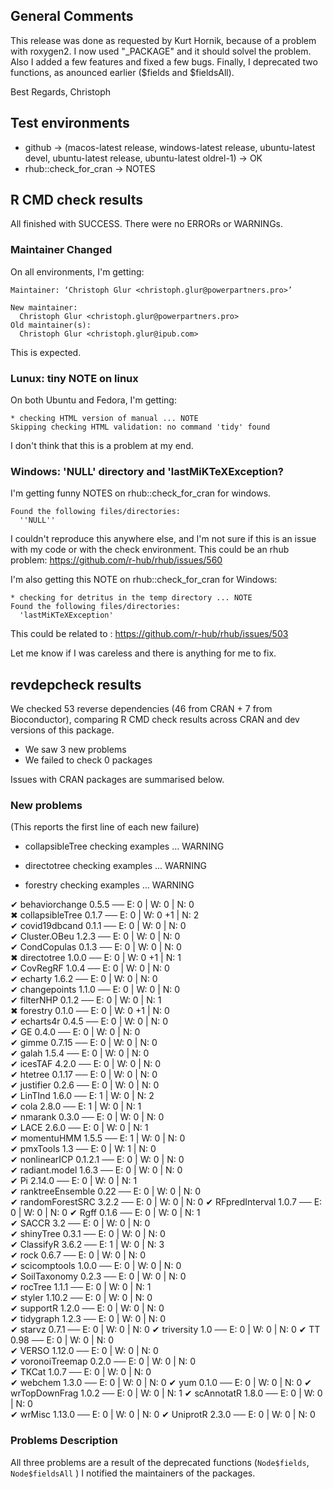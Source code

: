 ## General Comments

This release was done as requested by Kurt Hornik, because of a problem with roxygen2. I now used "_PACKAGE" and it should solvel the problem.
Also I added a few features and fixed a few bugs. Finally, I deprecated two functions, as anounced earlier ($fields and $fieldsAll).

Best Regards, Christoph

## Test environments

* github -> (macos-latest release, windows-latest release, ubuntu-latest devel, ubuntu-latest release, ubuntu-latest oldrel-1) -> OK
* rhub::check_for_cran -> NOTES

## R CMD check results

All finished with SUCCESS. There were no ERRORs or WARNINGs.

### Maintainer Changed

On all environments, I'm getting:

```
Maintainer: ‘Christoph Glur <christoph.glur@powerpartners.pro>’

New maintainer:
  Christoph Glur <christoph.glur@powerpartners.pro>
Old maintainer(s):
  Christoph Glur <christoph.glur@ipub.com>
```

This is expected.

### Lunux: tiny NOTE on linux

On both Ubuntu and Fedora, I'm getting:

```
* checking HTML version of manual ... NOTE
Skipping checking HTML validation: no command 'tidy' found
```

I don't think that this is a problem at my end.

### Windows: 'NULL' directory and 'lastMiKTeXException?

I'm getting funny NOTES on rhub::check_for_cran for windows.

```
Found the following files/directories:
  ''NULL''
```
I couldn't reproduce this anywhere else, and I'm not sure if this is an issue with my code or with the check environment.
This could be an rhub problem: https://github.com/r-hub/rhub/issues/560

I'm also getting this NOTE on rhub::check_for_cran for Windows:

```
* checking for detritus in the temp directory ... NOTE
Found the following files/directories:
  'lastMiKTeXException'
```

This could be related to : https://github.com/r-hub/rhub/issues/503

Let me know if I was careless and there is anything for me to fix.


## revdepcheck results

We checked 53 reverse dependencies (46 from CRAN + 7 from Bioconductor), comparing R CMD check results across CRAN and dev versions of this package.

 * We saw 3 new problems
 * We failed to check 0 packages

Issues with CRAN packages are summarised below.

### New problems
(This reports the first line of each new failure)

* collapsibleTree
  checking examples ... WARNING

* directotree
  checking examples ... WARNING

* forestry
  checking examples ... WARNING
  
✔ behaviorchange 0.5.5                   ── E: 0     | W: 0     | N: 0  
✖ collapsibleTree 0.1.7                  ── E: 0     | W: 0  +1 | N: 2   
✔ covid19dbcand 0.1.1                    ── E: 0     | W: 0     | N: 0  
✔ Cluster.OBeu 1.2.3                     ── E: 0     | W: 0     | N: 0   
✔ CondCopulas 0.1.3                      ── E: 0     | W: 0     | N: 0   
✖ directotree 1.0.0                      ── E: 0     | W: 0  +1 | N: 1    
✔ CovRegRF 1.0.4                         ── E: 0     | W: 0     | N: 0   
✔ echarty 1.6.2                          ── E: 0     | W: 0     | N: 0   
✔ changepoints 1.1.0                     ── E: 0     | W: 0     | N: 0   
✔ filterNHP 0.1.2                        ── E: 0     | W: 0     | N: 1    
✖ forestry 0.1.0                         ── E: 0     | W: 0  +1 | N: 0   
✔ echarts4r 0.4.5                        ── E: 0     | W: 0     | N: 0   
✔ GE 0.4.0                               ── E: 0     | W: 0     | N: 0   
✔ gimme 0.7.15                           ── E: 0     | W: 0     | N: 0   
✔ galah 1.5.4                            ── E: 0     | W: 0     | N: 0   
✔ icesTAF 4.2.0                          ── E: 0     | W: 0     | N: 0   
✔ htetree 0.1.17                         ── E: 0     | W: 0     | N: 0  
✔ justifier 0.2.6                        ── E: 0     | W: 0     | N: 0  
✔ LinTInd 1.6.0                          ── E: 1     | W: 0     | N: 2  
✔ cola 2.8.0                             ── E: 1     | W: 0     | N: 1   
✔ nmarank 0.3.0                          ── E: 0     | W: 0     | N: 0   
✔ LACE 2.6.0                             ── E: 0     | W: 0     | N: 1   
✔ momentuHMM 1.5.5                       ── E: 1     | W: 0     | N: 0   
✔ pmxTools 1.3                           ── E: 0     | W: 1     | N: 0   
✔ nonlinearICP 0.1.2.1                   ── E: 0     | W: 0     | N: 0  
✔ radiant.model 1.6.3                    ── E: 0     | W: 0     | N: 0  
✔ Pi 2.14.0                              ── E: 0     | W: 0     | N: 1  
✔ ranktreeEnsemble 0.22                  ── E: 0     | W: 0     | N: 0  
✔ randomForestSRC 3.2.2                  ── E: 0     | W: 0     | N: 0 
✔ RFpredInterval 1.0.7                   ── E: 0     | W: 0     | N: 0 
✔ Rgff 0.1.6                             ── E: 0     | W: 0     | N: 1  
✔ SACCR 3.2                              ── E: 0     | W: 0     | N: 0   
✔ shinyTree 0.3.1                        ── E: 0     | W: 0     | N: 0  
✔ ClassifyR 3.6.2                        ── E: 1     | W: 0     | N: 3  
✔ rock 0.6.7                             ── E: 0     | W: 0     | N: 0  
✔ scicomptools 1.0.0                     ── E: 0     | W: 0     | N: 0  
✔ SoilTaxonomy 0.2.3                     ── E: 0     | W: 0     | N: 0  
✔ rocTree 1.1.1                          ── E: 0     | W: 0     | N: 1   
✔ styler 1.10.2                          ── E: 0     | W: 0     | N: 0   
✔ supportR 1.2.0                         ── E: 0     | W: 0     | N: 0   
✔ tidygraph 1.2.3                        ── E: 0     | W: 0     | N: 0   
✔ starvz 0.7.1                           ── E: 0     | W: 0     | N: 0 
✔ triversity 1.0                         ── E: 0     | W: 0     | N: 0 
✔ TT 0.98                                ── E: 0     | W: 0     | N: 0  
✔ VERSO 1.12.0                           ── E: 0     | W: 0     | N: 0  
✔ voronoiTreemap 0.2.0                   ── E: 0     | W: 0     | N: 0  
✔ TKCat 1.0.7                            ── E: 0     | W: 0     | N: 0  
✔ webchem 1.3.0                          ── E: 0     | W: 0     | N: 0 
✔ yum 0.1.0                              ── E: 0     | W: 0     | N: 0 
✔ wrTopDownFrag 1.0.2                    ── E: 0     | W: 0     | N: 1 
✔ scAnnotatR 1.8.0                       ── E: 0     | W: 0     | N: 0  
✔ wrMisc 1.13.0                          ── E: 0     | W: 0     | N: 0 
✔ UniprotR 2.3.0                         ── E: 0     | W: 0     | N: 0 

### Problems Description

All three problems are a result of the deprecated functions (`Node$fields`, `Node$fieldsAll` )
I notified the maintainers of the packages.